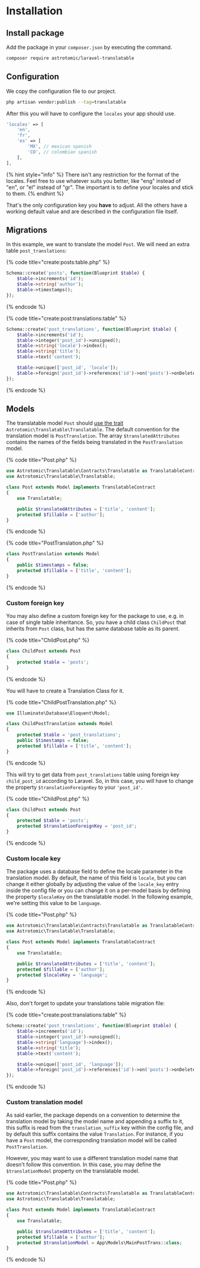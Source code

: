 # Installation

## Install package

Add the package in your `composer.json` by executing the command.

```bash
composer require astrotomic/laravel-translatable
```

## Configuration

We copy the configuration file to our project.

```bash
php artisan vendor:publish --tag=translatable
```

After this you will have to configure the `locales` your app should use.

```php
'locales' => [
    'en',
    'fr',
    'es' => [
        'MX', // mexican spanish
        'CO', // colombian spanish
    ],
],
```

{% hint style="info" %}
There isn't any restriction for the format of the locales. Feel free to use whatever suits you better, like "eng" instead of "en", or "el" instead of "gr". The important is to define your locales and stick to them.
{% endhint %}

That's the only configuration key you **have** to adjust. All the others have a working default value and are described in the configuration file itself.

## Migrations

In this example, we want to translate the model `Post`. We will need an extra table `post_translations`:

{% code title="create:posts:table.php" %}
```php
Schema::create('posts', function(Blueprint $table) {
    $table->increments('id');
    $table->string('author');
    $table->timestamps();
});
```
{% endcode %}

{% code title="create:post:translations:table" %}
```php
Schema::create('post_translations', function(Blueprint $table) {
    $table->increments('id');
    $table->integer('post_id')->unsigned();
    $table->string('locale')->index();
    $table->string('title');
    $table->text('content');

    $table->unique(['post_id', 'locale']);
    $table->foreign('post_id')->references('id')->on('posts')->onDelete('cascade');
});
```
{% endcode %}

## Models

The translatable model `Post` should [use the trait](http://www.sitepoint.com/using-traits-in-php-5-4/) `Astrotomic\Translatable\Translatable`. The default convention for the translation model is `PostTranslation`. The array `$translatedAttributes` contains the names of the fields being translated in the `PostTranslation` model.

{% code title="Post.php" %}
```php
use Astrotomic\Translatable\Contracts\Translatable as TranslatableContract;
use Astrotomic\Translatable\Translatable;

class Post extends Model implements TranslatableContract
{
    use Translatable;

    public $translatedAttributes = ['title', 'content'];
    protected $fillable = ['author'];
}
```
{% endcode %}

{% code title="PostTranslation.php" %}
```php
class PostTranslation extends Model
{
    public $timestamps = false;
    protected $fillable = ['title', 'content'];
}
```
{% endcode %}

### Custom foreign key

You may also define a custom foreign key for the package to use, e.g. in case of single table inheritance. So, you have a child class `ChildPost` that inherits from `Post` class, but has the same database table as its parent.

{% code title="ChildPost.php" %}
```php
class ChildPost extends Post
{
    protected $table = 'posts';
}
```
{% endcode %}

You will have to create a Translation Class for it.

{% code title="ChildPostTranslation.php" %}
```php
use Illuminate\Database\Eloquent\Model;

class ChildPostTranslation extends Model
{
    protected $table = 'post_translations';
    public $timestamps = false;
    protected $fillable = ['title', 'content'];
}
```
{% endcode %}

This will try to get data from `post_translations` table using foreign key `child_post_id` according to Laravel. So, in this case, you will have to change the property `$translationForeignKey` to your `'post_id'`.

{% code title="ChildPost.php" %}
```php
class ChildPost extends Post
{
    protected $table = 'posts';
    protected $translationForeignKey = 'post_id';
}
```
{% endcode %}

### Custom locale key

The package uses a database field to define the locale parameter in the translation model. By default, the name of this field is `locale`, but you can change it either globally by adjusting the value of the `locale_key` entry inside the config file or you can change it on a per-model basis by defining the property `$localeKey` on the translatable model. In the following example, we're setting this value to be `language`.&#x20;

{% code title="Post.php" %}
```php
use Astrotomic\Translatable\Contracts\Translatable as TranslatableContract;
use Astrotomic\Translatable\Translatable;

class Post extends Model implements TranslatableContract
{
    use Translatable;

    public $translatedAttributes = ['title', 'content'];
    protected $fillable = ['author'];
    protected $localeKey = 'language';
}
```
{% endcode %}

Also, don't forget to update your translations table migration file:

{% code title="create:post:translations:table" %}
```php
Schema::create('post_translations', function(Blueprint $table) {
    $table->increments('id');
    $table->integer('post_id')->unsigned();
    $table->string('language')->index();
    $table->string('title');
    $table->text('content');

    $table->unique(['post_id', 'language']);
    $table->foreign('post_id')->references('id')->on('posts')->onDelete('cascade');
});
```
{% endcode %}

### Custom translation model

As said earlier, the package depends on a convention to determine the translation model by taking the model name and appending a suffix to it, this suffix is read from the `translation_suffix` key within the config file, and by default this suffix contains the value `Translation`. For instance, if you have a `Post` model, the corresponding translation model will be called `PostTranslation`.

However, you may want to use a different translation model name that doesn't follow this convention. In this case, you may define the `$translationModel` property on the translatable model.

{% code title="Post.php" %}
```php
use Astrotomic\Translatable\Contracts\Translatable as TranslatableContract;
use Astrotomic\Translatable\Translatable;

class Post extends Model implements TranslatableContract
{
    use Translatable;

    public $translatedAttributes = ['title', 'content'];
    protected $fillable = ['author'];
    protected $translationModel = App\Models\MainPostTrans::class;
}
```
{% endcode %}

